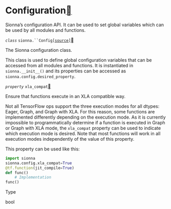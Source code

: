 
# Configuration<a class="headerlink" href="https://nvlabs.github.io/sionna/api/config.html#configuration" title="Permalink to this headline"></a>
    
Sionna’s configuration API. It can be used to set global variables which can be used
by all modules and functions.

<em class="property">`class` </em>`sionna.``Config`<a class="reference internal" href="../_modules/sionna/config.html#Config">`[source]`</a><a class="headerlink" href="https://nvlabs.github.io/sionna/api/config.html#sionna.Config" title="Permalink to this definition"></a>
    
The Sionna configuration class.
    
This class is used to define global configuration variables
that can be accessed from all modules and functions. It
is instantiated in `sionna.__init__()` and its properties can be
accessed as `sionna.config.desired_property`.

<em class="property">`property` </em>`xla_compat`<a class="headerlink" href="https://nvlabs.github.io/sionna/api/config.html#sionna.Config.xla_compat" title="Permalink to this definition"></a>
    
Ensure that functions execute in an XLA compatible way.
    
Not all TensorFlow ops support the three execution modes for
all dtypes: Eager, Graph, and Graph with XLA. For this reason,
some functions are implemented differently depending on the
execution mode. As it is currently impossible to programmatically
determine if a function is executed in Graph or Graph with XLA mode,
the `xla_compat` property can be used to indicate which execution
mode is desired. Note that most functions will work in all execution
modes independently of the value of this property.
    
This property can be used like this:
```python
import sionna
sionna.config.xla_compat=True
@tf.function(jit_compile=True)
def func()
    # Implementation
func()
```

Type
    
bool



